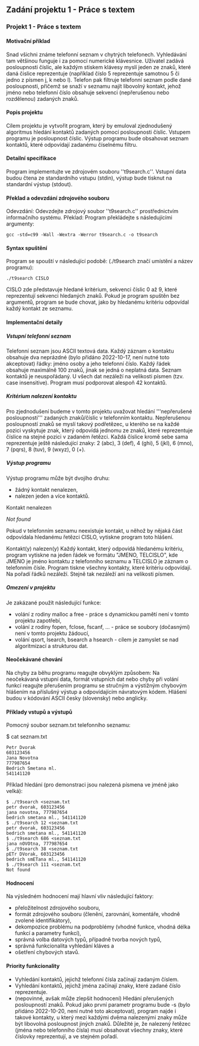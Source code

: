 ## Zadání projektu 1 - Práce s textem

### Projekt 1 - Práce s textem

#### Motivační příklad 
Snad všichni známe telefonní seznam v chytrých telefonech. Vyhledávání tam většinou funguje i za pomocí numerické klávesnice. Uživatel zadává posloupnosti číslic, ale každým stiskem klávesy myslí jeden ze znaků, které daná čislice reprezentuje (například číslo 5 reprezentuje samotnou 5 či jedno z písmen j, k nebo l). Telefon pak filtruje telefonní seznam podle dané posloupnosti, přičemž se snaží v seznamu najít libovolný kontakt, jehož jméno nebo telefonní číslo obsahuje sekvenci (nepřerušenou nebo rozdělenou) zadaných znaků.

#### Popis projektu
Cílem projektu je vytvořit program, který by emuloval zjednodušený algoritmus hledání kontaktů zadaných pomocí posloupnosti číslic. Vstupem programu je posloupnost číslic. Výstup programu bude obsahovat seznam kontaktů, které odpovídají zadanému číselnému filtru.

#### Detailní specifikace
Program implementujte ve zdrojovém souboru ''t9search.c''. Vstupní data budou čtena ze standardního vstupu (stdin), výstup bude tisknut na standardní výstup (stdout).

#### Překlad a odevzdání zdrojového souboru
Odevzdání: Odevzdejte zdrojový soubor ''t9search.c'' prostřednictvím informačního systému.
Překlad: Program překládejte s následujícími argumenty:

    gcc -std=c99 -Wall -Wextra -Werror t9search.c -o t9search

#### Syntax spuštění
Program se spouští v následující podobě: (./t9search značí umístění a název programu):

    ./t9search CISLO
CISLO zde představuje hledané kritérium, sekvenci číslic 0 až 9, které reprezentují sekvenci hledaných znaků.
Pokud je program spuštěn bez argumentů, program se bude chovat, jako by hledanému kritériu odpovídal každý kontakt ze seznamu.

#### Implementační detaily

##### Vstupní telefonní seznam
Telefonní seznam jsou ASCII textová data. Každý záznam o kontaktu obsahuje dva neprázdné (bylo přidáno 2022-10-17, není nutné toto akceptovat) řádky: jméno osoby a jeho telefonní číslo. Každý řádek obsahuje maximálně 100 znaků, jinak se jedná o neplatná data. Seznam kontaktů je neuspořádaný. U všech dat nezáleží na velikosti písmen (tzv. case insensitive). Program musí podporovat alespoň 42 kontaktů.

##### Kritérium nalezení kontaktu
Pro zjednodušení budeme v tomto projektu uvažovat hledání '''nepřerušené posloupnosti''' zadaných znaků/číslic v telefonním kontaktu. Nepřerušenou posloupností znaků se myslí takový podřetězec, u kterého se na každé pozici vyskytuje znak, který odpovídá jednomu ze znaků, které reprezentuje číslice na stejné pozici v zadaném řetězci. Každá číslice kromě sebe sama reprezentuje ještě následující znaky: 2 (abc), 3 (def), 4 (ghi), 5 (jkl), 6 (mno), 7 (pqrs), 8 (tuv), 9 (wxyz), 0 (+).

##### Výstup programu
Výstup programu může být dvojího druhu:
* žádný kontakt nenalezen,
* nalezen jeden a více kontaktů.

Kontakt nenalezen

*Not found*

Pokud v telefonním seznamu neexistuje kontakt, u něhož by nějaká část odpovídala hledanému řetězci CISLO, vytiskne program toto hlášení.

Kontakt(y) nalezen(y)
Každý kontakt, který odpovídá hledanému kritériu, program vytiskne na jeden řádek ve formátu "JMENO, TELCISLO", kde JMENO je jméno kontaktu z telefonního seznamu a TELCISLO je záznam o telefonním čísle. Program tiskne všechny kontakty, které kritériu odpovídají. Na pořadí řádků nezáleží. Stejně tak nezáleží ani na velikosti písmen.

##### Omezení v projektu

Je zakázané použít následující funkce:
* volání z rodiny malloc a free - práce s dynamickou pamětí není v tomto projektu zapotřebí,
* volání z rodiny fopen, fclose, fscanf, ... - práce se soubory (dočasnými) není v tomto projektu žádoucí,
* volání qsort, lsearch, bsearch a hsearch - cílem je zamyslet se nad algoritmizací a strukturou dat.

#### Neočekávané chování
Na chyby za běhu programu reagujte obvyklým způsobem: Na neočekávaná vstupní data, formát vstupních dat nebo chyby při volání funkcí reagujte přerušením programu se stručným a výstižným chybovým hlášením na příslušný výstup a odpovídajícím návratovým kódem. Hlášení budou v kódování ASCII česky (slovensky) nebo anglicky.

#### Příklady vstupů a výstupů

Pomocný soubor seznam.txt telefonního seznamu:

$ cat seznam.txt


	Petr Dvorak 
	603123456
	Jana Novotna
	777987654
	Bedrich Smetana ml.
	541141120
	
Příklad hledání (pro demonstraci jsou nalezená písmena ve jméně jako velká):

	$ ./t9search <seznam.txt
	petr dvorak, 603123456
	jana novotna, 777987654
	bedrich smetana ml., 541141120
	$ ./t9search 12 <seznam.txt
	petr dvorak, 603123456
	bedrich smetana ml., 541141120
	$ ./t9search 686 <seznam.txt
	jana nOVOtna, 777987654
	$ ./t9search 38 <seznam.txt
	pETr DVorak, 603123456
	bedrich smETana ml., 541141120
	$ ./t9search 111 <seznam.txt
	Not found

#### Hodnocení

Na výsledném hodnocení mají hlavní vliv následující faktory:
* přeložitelnost zdrojového souboru,
* formát zdrojového souboru (členění, zarovnání, komentáře, vhodně zvolené identifikátory),
* dekompozice problému na podproblémy (vhodné funkce, vhodná délka funkcí a parametry funkcí),
* správná volba datových typů, případně tvorba nových typů,
* správná funkcionalita vyhledání kláves a
* ošetření chybových stavů.

#### Priority funkcionality

- Vyhledání kontaktů, jejichž telefonní čísla začínají zadaným číslem.
- Vyhledání kontaktů, jejichž jména začínají znaky, které zadané číslo reprezentuje.
- (nepovinné, avšak může zlepšit hodnocení) Hledání přerušených posloupností znaků. Pokud jako první parametr programu bude -s (bylo přidáno 2022-10-20, není nutné toto akceptovat), program najde i takové kontakty, u který mezi každými dvěma nalezenými znaky může být libovolná posloupnost jiných znaků. Důležité je, že nalezený řetězec (jména nebo telefonního čísla) musí obsahovat všechny znaky, které číslovky reprezentují, a ve stejném pořadí.
